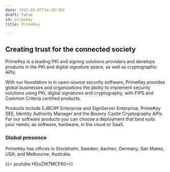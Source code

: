 ```yaml
---
date: 2021-04-07T14:39:30Z
draft: false
id: primekey
title: PrimeKey

---
```


## Creating trust for the connected society

PrimeKey is a leading PKI and signing solutions providers and develops products in the PKI and digital signature space, as well as cryptographic APIs.

With our foundation in in open-source security software, PrimeKey provides global businesses and organizations the ability to implement security solutions using PKI, digital signatures and cryptography, with FIPS and Common Criteria certified products.

Products include EJBCA® Enterprise and SignServer Enterprise, PrimeKey SEE, Identity Authority Manager and the Bouncy Castle Cryptography APIs. For our software products you can choose a deployment that best suits your needs; as software, hardware, in the cloud or SaaS.

### Global presence

PrimeKey has offices in Stockholm, Sweden; Aachen, Germany; San Mateo, USA; and Melbourne, Australia. 

{{< youtube HGoZW7MCF60>}}
